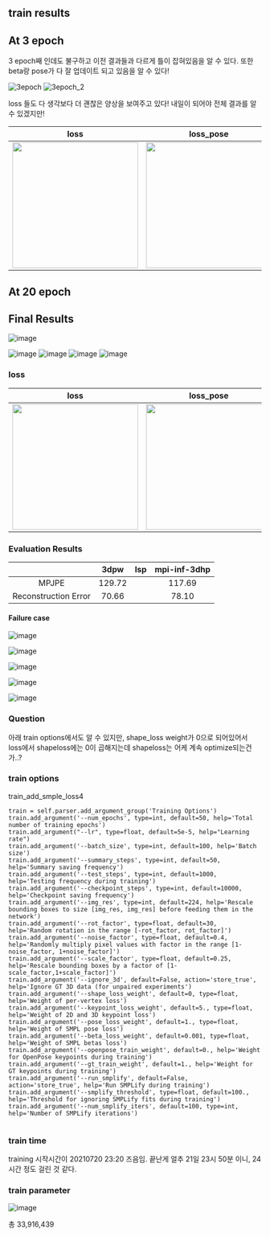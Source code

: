 ## train results

## At 3 epoch

3 epoch째 인데도 불구하고 이전 결과들과 다르게 틀이 잡혀있음을 알 수 있다. 
또한 beta랑 pose가 다 잘 업데이트 되고 있음을 알 수 있다!

![3epoch](https://user-images.githubusercontent.com/42258047/126360625-3a9bf55e-124d-43d3-8b8e-d74639e1e05f.png) ![3epoch_2](https://user-images.githubusercontent.com/42258047/126360917-d20fc627-4719-41b7-b9e6-83e11f33b685.png)

loss 들도 다 생각보다 더 괜찮은 양상을 보여주고 있다! 내일이 되어야 전체 결과를 알 수 있겠지만! 

| loss | loss_pose | loss_betas | loss_keypoints | loss_shape |
|:---:|:---:|:---:|:---:|:---:|
|<img src="https://user-images.githubusercontent.com/42258047/126361507-0a65f9db-07a1-42ec-be8a-a06c76d090d8.png" width="250"> |<img src="https://user-images.githubusercontent.com/42258047/126361513-03fe52e9-add6-4774-b0eb-a1371f67f22b.png" width="250">| <img src="https://user-images.githubusercontent.com/42258047/126361516-233ecc8a-0e6c-4594-b3ef-0ad8daba07b3.png" width="250">  | <img src="https://user-images.githubusercontent.com/42258047/126361520-380ca33f-07f0-49a9-9ec0-2b68050d1eb8.png" width="250"> |<img src="https://user-images.githubusercontent.com/42258047/126362319-82363e55-7095-4967-bd44-30b6c8bcb7da.png" width="250"> | 

## At 20 epoch 



## Final Results
![image](https://user-images.githubusercontent.com/42258047/126597257-4f94e2f4-9668-41c2-8523-647d9ac8972a.png)

![image](https://user-images.githubusercontent.com/42258047/126596924-23e5500c-271d-4f1d-8787-ee9bee977f7f.png)
![image](https://user-images.githubusercontent.com/42258047/126596949-82c9b64f-c1f3-431c-81da-913f71260ee0.png)
![image](https://user-images.githubusercontent.com/42258047/126597185-a6ee47aa-5c94-434d-b5bb-2ba9dac2270f.png)
![image](https://user-images.githubusercontent.com/42258047/126597212-85051ba9-e0ef-493f-8598-31c3fad331a6.png)



### loss

| loss | loss_pose | loss_betas | loss_keypoints | loss_shape |
|:---:|:---:|:---:|:---:|:---:|
|<img src="https://user-images.githubusercontent.com/42258047/126597394-0d2d7ed0-1e7d-41e3-b93c-796fa94a14ac.png" width="250"> |<img src="https://user-images.githubusercontent.com/42258047/126597461-c723ed87-cd13-4389-b81d-457ff7afadff.png" width="250">| <img src="https://user-images.githubusercontent.com/42258047/126597542-6b9e5ef7-432b-4823-9a17-0dd8b4efc9df.png" width="250">  | <img src="https://user-images.githubusercontent.com/42258047/126597627-9704485c-04fa-4796-887c-c73c8454d42d.png" width="250"> |<img src="https://user-images.githubusercontent.com/42258047/126597496-2e424aed-5cd3-4d95-a4bb-dc4e09276826.png" width="250"> | 


### Evaluation Results

|  | 3dpw | lsp | mpi-inf-3dhp | 
|:--:|:--:|:--:|:--:|
| MPJPE | 129.72 | | 117.69 |
| Reconstruction Error | 70.66 | | 78.10 |




#### Failure case
![image](https://user-images.githubusercontent.com/42258047/126597002-9c97e9ef-34b0-4154-b5cd-935963a96e9a.png)

![image](https://user-images.githubusercontent.com/42258047/126597014-7f0031cf-053f-4f5b-b049-8cc74b7ae061.png)

![image](https://user-images.githubusercontent.com/42258047/126597041-83ddf704-a6d6-4571-a51c-3b7dace803ea.png)

![image](https://user-images.githubusercontent.com/42258047/126597058-40a417cf-764b-4144-aeba-fc78ae1a334c.png)

![image](https://user-images.githubusercontent.com/42258047/126597141-04788676-f0f3-4429-a4ca-8f4b2649e400.png)






### Question 

 아래 train options에서도 알 수 있지만, shape_loss weight가 0으로 되어있어서 loss에서 shapeloss에는 0이 곱해지는데
  shapeloss는 어케 계속 optimize되는건가..?


### train options

train_add_smple_loss4 


```
train = self.parser.add_argument_group('Training Options')
train.add_argument('--num_epochs', type=int, default=50, help='Total number of training epochs')
train.add_argument("--lr", type=float, default=5e-5, help="Learning rate")
train.add_argument('--batch_size', type=int, default=100, help='Batch size')
train.add_argument('--summary_steps', type=int, default=50, help='Summary saving frequency')
train.add_argument('--test_steps', type=int, default=1000, help='Testing frequency during training')
train.add_argument('--checkpoint_steps', type=int, default=10000, help='Checkpoint saving frequency')
train.add_argument('--img_res', type=int, default=224, help='Rescale bounding boxes to size [img_res, img_res] before feeding them in the network') 
train.add_argument('--rot_factor', type=float, default=30, help='Random rotation in the range [-rot_factor, rot_factor]') 
train.add_argument('--noise_factor', type=float, default=0.4, help='Randomly multiply pixel values with factor in the range [1-noise_factor, 1+noise_factor]') 
train.add_argument('--scale_factor', type=float, default=0.25, help='Rescale bounding boxes by a factor of [1-scale_factor,1+scale_factor]') 
train.add_argument('--ignore_3d', default=False, action='store_true', help='Ignore GT 3D data (for unpaired experiments') 
train.add_argument('--shape_loss_weight', default=0, type=float, help='Weight of per-vertex loss') 
train.add_argument('--keypoint_loss_weight', default=5., type=float, help='Weight of 2D and 3D keypoint loss') 
train.add_argument('--pose_loss_weight', default=1., type=float, help='Weight of SMPL pose loss') 
train.add_argument('--beta_loss_weight', default=0.001, type=float, help='Weight of SMPL betas loss') 
train.add_argument('--openpose_train_weight', default=0., help='Weight for OpenPose keypoints during training') 
train.add_argument('--gt_train_weight', default=1., help='Weight for GT keypoints during training') 
train.add_argument('--run_smplify', default=False, action='store_true', help='Run SMPLify during training') 
train.add_argument('--smplify_threshold', type=float, default=100., help='Threshold for ignoring SMPLify fits during training') 
train.add_argument('--num_smplify_iters', default=100, type=int, help='Number of SMPLify iterations') 
        
```

### train time 

training 시작시간이 20210720 23:20 즈음임. 
끝난게 얼추 21일 23시 50분 이니, 24시간 정도 걸린 것 같다. 


### train parameter

![image](https://user-images.githubusercontent.com/42258047/126589259-f621b89b-943f-434e-ab1d-6833e3c581e7.png)

총 33,916,439

